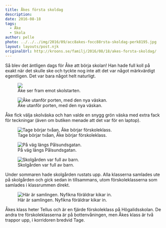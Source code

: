 ```yaml
---
title: Åkes första skoldag
description: 
date: 2016-08-18
tags:
  - Åke
  - Skola
author: pelle
photo: ../../../img/2016/09/acc8akes-focc88rsta-skoldag-perk8195.jpg
layout: layouts/post.njk
originalUrl: http://kroons.se/familj/2016/08/18/akes-forsta-skoldag/
---		
```

Så blev det äntligen dags för Åke att börja skolan! Han hade full koll på exakt när det skulle ske och tyckte nog inte att det var något märkvärdigt egentligen. Det var bara något helt naturligt.
<figure>
    <img class="wp-image-17 size-full" src="../../../img/2016/09/acc8akes-focc88rsta-skoldag-perk8070.jpg">
    <figcaption>Åke ser fram emot skolstarten.</figcaption>
</figure>

<figure>
    <img class="wp-image-4 size-full" src="../../../img/2016/09/acc8akes-focc88rsta-skoldag-perk8195.jpg" alt="Åke utanför porten, med den nya väskan.">
    <figcaption>Åke utanför porten, med den nya väskan.</figcaption>
</figure>

Åke fick välja skolväska och han valde en snygg grön väska med extra fack för teckningar (även om butiken menade att det var för en laptop).

<figure>
    <img class="wp-image-16 size-full" src="../../../img/2016/09/acc8akes-focc88rsta-skoldag-perk8198.jpg" alt="Tage börjar tvåan, Åke börjar förskoleklass.">
    <figcaption>Tage börjar tvåan, Åke börjar förskoleklass.</figcaption>
</figure>

<figure>
    <img class="wp-image-15 size-full" src="../../../img/2016/09/acc8akes-focc88rsta-skoldag-perk8200.jpg" alt="På väg längs Pålsundsgatan.">
    <figcaption>På väg längs Pålsundsgatan.</figcaption>
</figure>

<figure>
    <img class="wp-image-14 size-full" src="../../../img/2016/09/acc8akes-focc88rsta-skoldag-perk8210.jpg" alt="Skolgården var full av barn.">
    <figcaption>Skolgården var full av barn.</figcaption>
</figure>

Under sommaren hade skolgården rustats upp. Alla klasserna samlades ute på skolgården och gick sedan in tillsammans, utom förskoleklasserna som samlades i klassrummen direkt.

<figure>
    <img class="wp-image-13 size-full" src="../../../img/2016/09/acc8akes-focc88rsta-skoldag-perk8213.jpg" alt="Här är samlingen. Nyfikna föräldrar kikar in.">
    <figcaption>Här är samlingen. Nyfikna föräldrar kikar in.</figcaption>
</figure>

Åkes klass heter Tellus och är en fjärde förskoleklass på Högalidsskolan. De andra tre förskoleklasserna är på bottenvåningen, men Åkes klass är två trappor upp, i korridoren bredvid Tage.


